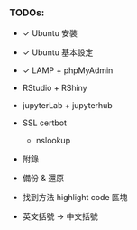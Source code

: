 ### TODOs:

-   ✓ Ubuntu 安裝

-   ✓ Ubuntu 基本設定

-   ✓ LAMP + phpMyAdmin

-   RStudio + RShiny

-   jupyterLab + jupyterhub

-   SSL certbot

    -   nslookup

-   附錄

-   備份 & 還原

-   找到方法 highlight code 區塊

-   英文括號 -> 中文括號

